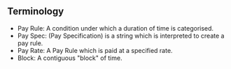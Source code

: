 
## Terminology

* Pay Rule: A condition under which a duration of time is categorised.
* Pay Spec: (Pay Specification) is a string which is interpreted 
    to create a pay rule.
* Pay Rate: A Pay Rule which is paid at a specified rate.
* Block: A contiguous "block" of time.
